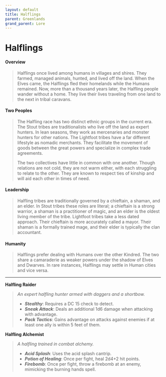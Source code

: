 ```yaml
---
layout: default
title: Halflings
parent: Greenlands
grand_parent: Lore
---
```


# Halflings

#### Overview

> Halflings once lived among humans in villages and shires. They farmed, managed animals, hunted, and lived off the land. When the Elves came, the Halflings fled their homelands while the Humans remained. Now, more than a thousand years later, the Halfling people wander without a home. They live their lives traveling from one land to the next in tribal caravans. 

#### Two Peoples

> The Halfling race has two distinct ethnic groups in the current era. The Stout tribes are traditionalists who live off the land as expert hunters. In lean seasons, they work as mercenaries and monster hunters for other nations. The Lightfoot tribes have a far different lifestyle as nomadic merchants. They facilitate the movement of goods between the great powers and specialize in complex trade agreements.
>
> The two collectives have little in common with one another. Though relations are not cold, they are not warm either, with each struggling to relate to the other. They are known to respect ties of kinship and will aid each other in times of need.

#### Leadership

> Halfling tribes are traditionally governed by a chieftain, a shaman, and an elder. In Stout tribes these roles are literal; a chieftain is a strong warrior, a shaman is a practitioner of magic, and an elder is the oldest living member of the tribe. Lightfoot tribes take a less dated approach. Their chieftain is more accurately called a mayor. Their shaman is a formally trained mage, and their elder is typically the clan accountant.

#### Humanity

> Halflings prefer dealing with Humans over the other Kindred. The two share a camaraderie as weaker powers under the shadow of Elves and Dwarves. In rare instances, Halflings may settle in Human cities and vice versa.

---

**Halfling Raider**

> _An expert halfling hunter armed with daggers and a shortbow._
>
> * ***Stealthy***: Requires a DC 15 check to detect.
> * ***Sneak Attack***: Deals an additional 1d6 damage when attacking with advantage.
> * ***Pack Tactics***: Gains advantage on attacks against enemies if at least one ally is within 5 feet of them.

**Halfling Alchemist**

> _A halfling trained in combat alchemy._
>
> * ***Acid Splash***: Uses the acid splash cantrip.
> * ***Potion of Healing***: Once per fight, heal 2d4+2 hit points.
> * ***Firebomb***: Once per fight, throw a firebomb at an enemy, mimicking the burning hands spell.